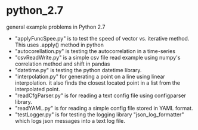 # python_2.7
general example problems in Python 2.7
- "applyFuncSpee.py" is to test the speed of vector vs. iterative method. This uses .apply() method in python
- "autocorellation.py" is testing the autocorrelation in a time-series
- "csvReadWrite.py" is a simple csv file read example using numpy's correlation method and shift in pandas
- "datetime.py" is testing the python datetime library. 
- "interpolation.py" for generating a point on a line using linear interpolation. it also finds the closest located point in a list from the interpolated point.
- "readCfgParser.py" is for reading a text config file using configparser library.
- "readYAML.py" is for reading a simple config file stored in YAML format.
- "testLogger.py" is for testing the logging library "json_log_formatter" which logs json messages into a text log file.

